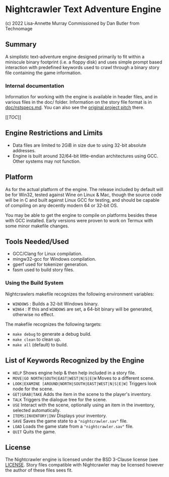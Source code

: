 # Nightcrawler Text Adventure Engine
(c) 2022 Lisa-Annette Murray Commissioned by Dan Butler from Technomage

## Summary
A simplistic text-adventure engine designed primarily to fit within a miniscule 
binary footprint (i.e. a floppy disk) and uses simple prompt based interaction
with predefined keywords used to crawl through a binary story file containing
the game information.

### Internal documentation
Information for working with the engine is available in header files, and in
various files in the doc/ folder. Information on the story file format is in
[doc/nstspecs.md](doc/nstspecs.md). You can also see the
[original project pitch](doc/pitch.txt) there.

[[_TOC_]]

## Engine Restrictions and Limits
- Data files are limited to 2GiB in size due to using 32-bit absolute addresses.
- Engine is built around 32/64-bit little-endian architectures using GCC. Other 
systems may not function.

## Platform
As for the actual platform of the engine. The release included by default will 
be for Win32, tested against Wine on Linux & Mac, though the source code will 
be in C and built against Linux GCC for testing, and should be capable of 
compiling on any decently modern 64 or 32-bit OS.

You may be able to get the engine to compile on platforms besides these with 
GCC installed. Early versions were proven to work on Termux with some minor 
makefile changes.

## Tools Needed/Used
- GCC/Clang for Linux compilation.
- mingw32-gcc for Windows compilation.
- gperf used for tokenizer generation.
- fasm used to build story files.

### Using the Build System
Nightcrawlers makefile recognizes the following environment variables:
- `WINDOWS` : Builds a 32-bit Windows binary.
- `WIN64` : If this and `WINDOWS` are set, a 64-bit binary will be generated,
otherwise no effect.

The makefile recognizes the following targets:
- `make debug` to generate a debug build.
- `make clean` to clean up.
- `make all` (default) to build.

## List of Keywords Recognized by the Engine
- `HELP` Shows engine help & then help included in a story file.
- `MOVE|GO NORTH|SOUTH|EAST|WEST|N|S|E|W` Moves to a different scene.
- `LOOK|EXAMINE [AROUND|NORTH|SOUTH|EAST|WEST|N|S|E|W]` Triggers look node for 
the scene.
- `GET|GRAB|TAKE` Adds the item in the scene to the player's inventory.
- `TALK` Triggers the dialogue tree for the scene.
- `USE` Interact with the scene, optionally using an item in the inventory, 
selected automatically.
- `ITEMS|INVENTORY|INV` Displays your inventory.
- `SAVE` Saves the game state to a `"nightcrawler.sav"` file.
- `LOAD` Loads the game state from a `"nightcrawler.sav"` file.
- `QUIT` Quits the game.

## License
The Nightcrawler engine is licensed under the BSD 3-Clause license (see 
[LICENSE](LICENSE). Story files compatible with Nightcrawler may be licensed
however the author of these files sees fit.

